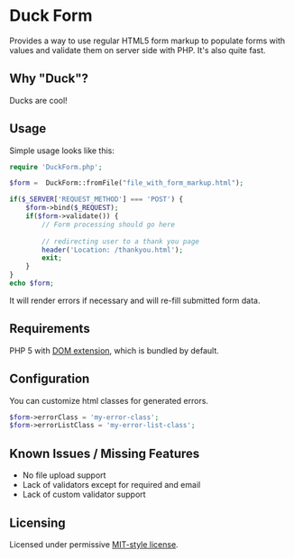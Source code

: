 # Duck Form

Provides a way to use regular HTML5 form markup to populate forms with values and validate them on server side with PHP. It's also quite fast.

## Why "Duck"?

Ducks are cool!

## Usage

Simple usage looks like this:

```php
require 'DuckForm.php';

$form =  DuckForm::fromFile("file_with_form_markup.html");

if($_SERVER['REQUEST_METHOD'] === 'POST') {
    $form->bind($_REQUEST);
    if($form->validate()) {
        // Form processing should go here
        
        // redirecting user to a thank you page
        header('Location: /thankyou.html');
        exit;
    }
}
echo $form;
```

It will render errors if necessary and will re-fill submitted form data. 

## Requirements

PHP 5 with [DOM extension](http://www.php.net/manual/en/book.dom.php), which is bundled by default.

## Configuration

You can customize html classes for generated errors.

```php
$form->errorClass = 'my-error-class';
$form->errorListClass = 'my-error-list-class';
```

## Known Issues / Missing Features

* No file upload support
* Lack of validators except for required and email
* Lack of custom validator support

## Licensing

Licensed under permissive [MIT-style license](https://github.com/grassator/duckform/blob/master/LICENSE-MIT).
